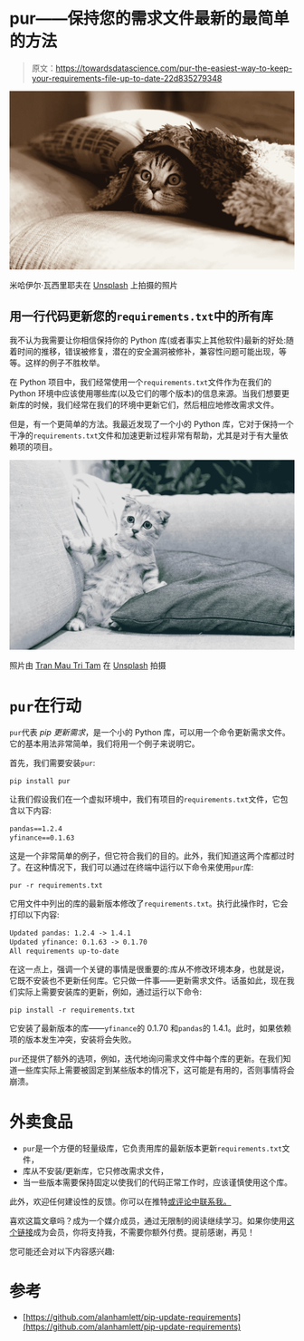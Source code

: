 # pur——保持您的需求文件最新的最简单的方法

> 原文：<https://towardsdatascience.com/pur-the-easiest-way-to-keep-your-requirements-file-up-to-date-22d835279348>

![](img/e1674cb3736f34a1818aac137b81c530.png)

米哈伊尔·瓦西里耶夫在 [Unsplash](https://unsplash.com/s/photos/cat?utm_source=unsplash&utm_medium=referral&utm_content=creditCopyText) 上拍摄的照片

## 用一行代码更新您的`requirements.txt`中的所有库

我不认为我需要让你相信保持你的 Python 库(或者事实上其他软件)最新的好处:随着时间的推移，错误被修复，潜在的安全漏洞被修补，兼容性问题可能出现，等等。这样的例子不胜枚举。

在 Python 项目中，我们经常使用一个`requirements.txt`文件作为在我们的 Python 环境中应该使用哪些库(以及它们的哪个版本)的信息来源。当我们想要更新库的时候，我们经常在我们的环境中更新它们，然后相应地修改需求文件。

但是，有一个更简单的方法。我最近发现了一个小的 Python 库，它对于保持一个干净的`requirements.txt`文件和加速更新过程非常有帮助，尤其是对于有大量依赖项的项目。

![](img/f5047ab799d40c5f3249417969a84287.png)

照片由 [Tran Mau Tri Tam](https://unsplash.com/@tranmautritam?utm_source=unsplash&utm_medium=referral&utm_content=creditCopyText) 在 [Unsplash](https://unsplash.com/s/photos/kitten?utm_source=unsplash&utm_medium=referral&utm_content=creditCopyText) 拍摄

# `pur`在行动

`pur`代表 *pip 更新需求*，是一个小的 Python 库，可以用一个命令更新需求文件。它的基本用法非常简单，我们将用一个例子来说明它。

首先，我们需要安装`pur`:

```
pip install pur
```

让我们假设我们在一个虚拟环境中，我们有项目的`requirements.txt`文件，它包含以下内容:

```
pandas==1.2.4
yfinance==0.1.63
```

这是一个非常简单的例子，但它符合我们的目的。此外，我们知道这两个库都过时了。在这种情况下，我们可以通过在终端中运行以下命令来使用`pur`库:

```
pur -r requirements.txt
```

它用文件中列出的库的最新版本修改了`requirements.txt`。执行此操作时，它会打印以下内容:

```
Updated pandas: 1.2.4 -> 1.4.1
Updated yfinance: 0.1.63 -> 0.1.70
All requirements up-to-date
```

在这一点上，强调一个关键的事情是很重要的:库从不修改环境本身，也就是说，它既不安装也不更新任何库。它只做一件事——更新需求文件。话虽如此，现在我们实际上需要安装库的更新，例如，通过运行以下命令:

```
pip install -r requirements.txt
```

它安装了最新版本的库——`yfinance`的 0.1.70 和`pandas`的 1.4.1。此时，如果依赖项的版本发生冲突，安装将会失败。

`pur`还提供了额外的选项，例如，迭代地询问需求文件中每个库的更新。在我们知道一些库实际上需要被固定到某些版本的情况下，这可能是有用的，否则事情将会崩溃。

# 外卖食品

*   `pur`是一个方便的轻量级库，它负责用库的最新版本更新`requirements.txt`文件，
*   库从不安装/更新库，它只修改需求文件，
*   当一些版本需要保持固定以使我们的代码正常工作时，应该谨慎使用这个库。

此外，欢迎任何建设性的反馈。你可以在推特[或评论中联系我。](https://twitter.com/erykml1?source=post_page---------------------------)

喜欢这篇文章吗？成为一个媒介成员，通过无限制的阅读继续学习。如果你使用[这个链接](https://eryk-lewinson.medium.com/membership)成为会员，你将支持我，不需要你额外付费。提前感谢，再见！

您可能还会对以下内容感兴趣:

[](https://eryk-lewinson.medium.com/my-2021-medium-recap-650326b2832a)  [](/a-step-by-step-guide-to-calculating-autocorrelation-and-partial-autocorrelation-8c4342b784e8)  [](/5-free-tools-that-increase-my-productivity-c0fafbbbdd42)  

# 参考

*   [https://github.com/alanhamlett/pip-update-requirements](https://github.com/alanhamlett/pip-update-requirements)